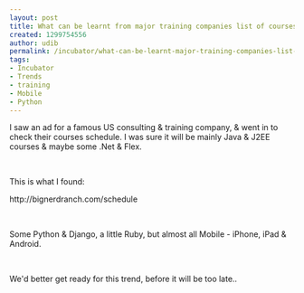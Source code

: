 ```yaml
---
layout: post
title: What can be learnt from major training companies list of courses
created: 1299754556
author: udib
permalink: /incubator/what-can-be-learnt-major-training-companies-list-courses
tags:
- Incubator
- Trends
- training
- Mobile
- Python
---
```

<p>I saw an ad for a famous US consulting &amp;&nbsp;training company, &amp; went in to check their courses schedule. I was sure it will be mainly Java &amp; J2EE courses &amp; maybe some .Net &amp; Flex.</p>
<p>&nbsp;</p>
<p>This is what I found:</p>
<p>http://bignerdranch.com/schedule</p>
<p>&nbsp;</p>
<p>Some Python &amp;&nbsp;Django, a little Ruby, but almost all Mobile - iPhone, iPad &amp; Android.</p>
<p>&nbsp;</p>
<p>We'd better get ready for this trend, before it will be too late..</p>
<p>&nbsp;</p>
<p>&nbsp;</p>
<p>&nbsp;</p>
<p>&nbsp;</p>
<p>&nbsp;</p>

